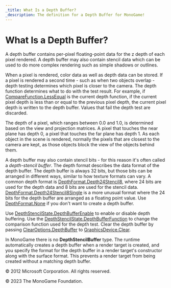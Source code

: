 ```yaml
---
_title: What Is a Depth Buffer?
_description: The definition for a Depth Buffer for MonoGame!
---
```


# What Is a Depth Buffer?

A depth buffer contains per-pixel floating-point data for the z depth of each pixel rendered. A depth buffer may also contain stencil data which can be used to do more complex rendering such as simple shadows or outlines.

When a pixel is rendered, color data as well as depth data can be stored. If a pixel is rendered a second time - such as when two objects overlap - depth testing determines which pixel is closer to the camera. The depth function determines what to do with the test result. For example, if [CompareFunction.LessEqual](/api/Microsoft.Xna.Framework.Graphics.CompareFunction.html) is the current depth function, if the current pixel depth is less than or equal to the previous pixel depth, the current pixel depth is written to the depth buffer. Values that fail the depth test are discarded.

The depth of a pixel, which ranges between 0.0 and 1.0, is determined based on the view and projection matrices. A pixel that touches the near plane has depth 0, a pixel that touches the far plane has depth 1. As each object in the scene is rendered, normally the pixels that are closest to the camera are kept, as those objects block the view of the objects behind them.

A depth buffer may also contain stencil bits - for this reason it's often called a _depth-stencil buffer_. The depth format describes the data format of the depth buffer. The depth buffer is always 32 bits, but those bits can be arranged in different ways, similar to how texture formats can vary. A common depth format is [DepthFormat.Depth24Stencil8](/api/Microsoft.Xna.Framework.Graphics.DepthFormat.html), where 24 bits are used for the depth data and 8 bits are used for the stencil data. [DepthFormat.Depth24Stencil8Single](/api/Microsoft.Xna.Framework.Graphics.DepthFormat.html) is a more unusual format where the 24 bits for the depth buffer are arranged as a floating point value. Use [DepthFormat.None](/api/Microsoft.Xna.Framework.Graphics.DepthFormat.html) if you don't want to create a depth buffer.

Use [DepthStencilState.DepthBufferEnable](xref:Microsoft.Xna.Framework.Graphics.DepthStencilState.DepthBufferEnable) to enable or disable depth buffering. Use the [DepthStencilState.DepthBufferFunction](xref:Microsoft.Xna.Framework.Graphics.DepthStencilState.DepthBufferFunction) to change the comparison function used for the depth test. Clear the depth buffer by passing [ClearOptions.DepthBuffer](/api/Microsoft.Xna.Framework.Graphics.ClearOptions.html) to [GraphicsDevice.Clear](/api/Microsoft.Xna.Framework.Graphics.GraphicsDevice.html#Microsoft_Xna_Framework_Graphics_GraphicsDevice_Clear_Microsoft_Xna_Framework_Color_).

In MonoGame there is no **DepthStencilBuffer** type. The runtime automatically creates a depth buffer when a render target is created, and you specify the format for the depth buffer in a render target's constructor along with the surface format. This prevents a render target from being created without a matching depth buffer.

© 2012 Microsoft Corporation. All rights reserved.  

© 2023 The MonoGame Foundation.
